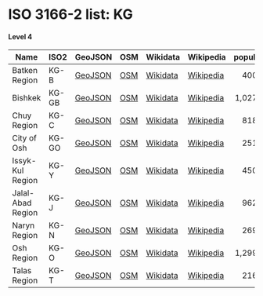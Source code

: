 # ISO 3166-2 list: KG


#### Level 4
Name | ISO2 | GeoJSON | OSM | Wikidata | Wikipedia | population 
--- | --- | --- | --- | --- | --- | --: 
Batken Region | KG-B | [GeoJSON](../../geojson/q8/iso2/KG/KG-B.geojson) | [OSM](https://www.openstreetmap.org/relation/178019) | [Wikidata](https://www.wikidata.org/wiki/Q487631) | [Wikipedia](http://en.wikipedia.org/wiki/ru%3A%D0%91%D0%B0%D1%82%D0%BA%D0%B5%D0%BD%D1%81%D0%BA%D0%B0%D1%8F%20%D0%BE%D0%B1%D0%BB%D0%B0%D1%81%D1%82%D1%8C) | 400,400
Bishkek | KG-GB | [GeoJSON](../../geojson/q8/iso2/KG/KG-GB.geojson) | [OSM](https://www.openstreetmap.org/relation/8493930) | [Wikidata](https://www.wikidata.org/wiki/Q9361) | [Wikipedia](http://en.wikipedia.org/wiki/ky%3A%D0%91%D0%B8%D1%88%D0%BA%D0%B5%D0%BA) | 1,027,200
Chuy Region | KG-C | [GeoJSON](../../geojson/q8/iso2/KG/KG-C.geojson) | [OSM](https://www.openstreetmap.org/relation/178026) | [Wikidata](https://www.wikidata.org/wiki/Q486370) | [Wikipedia](http://en.wikipedia.org/wiki/ru%3A%D0%A7%D1%83%D0%B9%D1%81%D0%BA%D0%B0%D1%8F%20%D0%BE%D0%B1%D0%BB%D0%B0%D1%81%D1%82%D1%8C) | 818,000
City of Osh | KG-GO | [GeoJSON](../../geojson/q8/iso2/KG/KG-GO.geojson) | [OSM](https://www.openstreetmap.org/relation/8496351) | [Wikidata](https://www.wikidata.org/wiki/Q47282) | [Wikipedia](http://en.wikipedia.org/wiki/en%3AOsh) | 251,000
Issyk-Kul Region | KG-Y | [GeoJSON](../../geojson/q8/iso2/KG/KG-Y.geojson) | [OSM](https://www.openstreetmap.org/relation/178025) | [Wikidata](https://www.wikidata.org/wiki/Q487413) | [Wikipedia](http://en.wikipedia.org/wiki/ru%3A%D0%98%D1%81%D1%81%D1%8B%D0%BA-%D0%9A%D1%83%D0%BB%D1%8C%D1%81%D0%BA%D0%B0%D1%8F%20%D0%BE%D0%B1%D0%BB%D0%B0%D1%81%D1%82%D1%8C) | 450,700
Jalal-Abad Region | KG-J | [GeoJSON](../../geojson/q8/iso2/KG/KG-J.geojson) | [OSM](https://www.openstreetmap.org/relation/178024) | [Wikidata](https://www.wikidata.org/wiki/Q487640) | [Wikipedia](http://en.wikipedia.org/wiki/ru%3A%D0%94%D0%B6%D0%B0%D0%BB%D0%B0%D0%BB-%D0%90%D0%B1%D0%B0%D0%B4%D1%81%D0%BA%D0%B0%D1%8F%20%D0%BE%D0%B1%D0%BB%D0%B0%D1%81%D1%82%D1%8C) | 962,200
Naryn Region | KG-N | [GeoJSON](../../geojson/q8/iso2/KG/KG-N.geojson) | [OSM](https://www.openstreetmap.org/relation/1251542) | [Wikidata](https://www.wikidata.org/wiki/Q486375) | [Wikipedia](http://en.wikipedia.org/wiki/ru%3A%D0%9D%D0%B0%D1%80%D1%8B%D0%BD%D1%81%D0%BA%D0%B0%D1%8F%20%D0%BE%D0%B1%D0%BB%D0%B0%D1%81%D1%82%D1%8C) | 269,700
Osh Region | KG-O | [GeoJSON](../../geojson/q8/iso2/KG/KG-O.geojson) | [OSM](https://www.openstreetmap.org/relation/178020) | [Wikidata](https://www.wikidata.org/wiki/Q231987) | [Wikipedia](http://en.wikipedia.org/wiki/ru%3A%D0%9E%D1%88%D1%81%D0%BA%D0%B0%D1%8F%20%D0%BE%D0%B1%D0%BB%D0%B0%D1%81%D1%82%D1%8C) | 1,299,500
Talas Region | KG-T | [GeoJSON](../../geojson/q8/iso2/KG/KG-T.geojson) | [OSM](https://www.openstreetmap.org/relation/178023) | [Wikidata](https://www.wikidata.org/wiki/Q109838) | [Wikipedia](http://en.wikipedia.org/wiki/ru%3A%D0%A2%D0%B0%D0%BB%D0%B0%D1%81%D1%81%D0%BA%D0%B0%D1%8F%20%D0%BE%D0%B1%D0%BB%D0%B0%D1%81%D1%82%D1%8C) | 216,100
